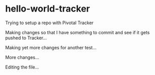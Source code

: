 # hello-world-tracker
Trying to setup a repo with Pivotal Tracker

Making changes so that I have something to commit and see
if it gets pushed to Tracker...

Making yet more changes for another test...

More changes...


Editing the file...
